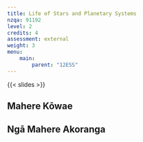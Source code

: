 ```yaml
---
title: Life of Stars and Planetary Systems
nzqa: 91192
level: 2
credits: 4
assessment: external
weight: 3
menu:
    main:
        parent: "12ESS"
---
```


> 

{{< slides >}}

## Mahere Kōwae

## Ngā Mahere Akoranga

